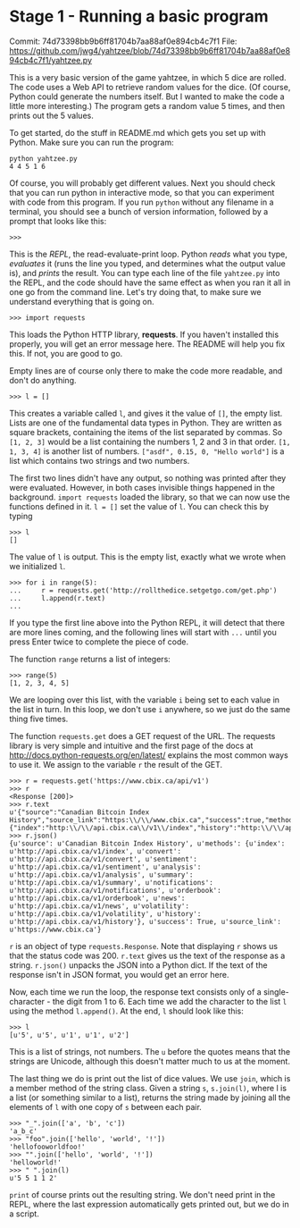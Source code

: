 Stage 1 - Running a basic program
=======
Commit: 74d73398bb9b6ff81704b7aa88af0e894cb4c7f1
File: https://github.com/jwg4/yahtzee/blob/74d73398bb9b6ff81704b7aa88af0e894cb4c7f1/yahtzee.py

This is a very basic version of the game yahtzee, in which 5 dice are rolled. The code uses a Web API to retrieve random values for the dice. (Of course, Python could generate the numbers itself. But I wanted to make the code a little more interesting.) The program gets a random value 5 times, and then prints out the 5 values.

To get started, do the stuff in README.md which gets you set up with Python. Make sure you can run the program:
```
python yahtzee.py
4 4 5 1 6
```

Of course, you will probably get different values. Next you should check that you can run python in interactive mode, so that you can experiment with code from this program. If you run `python` without any filename in a terminal, you should see a bunch of version information, followed by a prompt that looks like this:

```
>>>
```

This is the *REPL*, the read-evaluate-print loop. Python *reads* what you type, *evaluates* it (runs the line you typed, and determines what the output value is), and *prints* the result. You can type each line of the file `yahtzee.py` into the REPL, and the code should have the same effect as when you ran it all in one go from the command line. Let's try doing that, to make sure we understand everything that is going on.

```
>>> import requests
```

This loads the Python HTTP library, **requests**. If you haven't installed this properly, you will get an error message here. The README will help you fix this. If not, you are good to go.

Empty lines are of course only there to make the code more readable, and don't do anything.

```
>>> l = []
```

This creates a variable called `l`, and gives it the value of `[]`, the empty list. Lists are one of the fundamental data types in Python. They are written as square brackets, containing the items of the list separated by commas. So `[1, 2, 3]` would be a list containing the numbers 1, 2 and 3 in that order. `[1, 1, 3, 4]` is another list of numbers. `["asdf", 0.15, 0, "Hello world"]` is a list which contains two strings and two numbers.

The first two lines didn't have any output, so nothing was printed after they were evaluated. However, in both cases invisible things happened in the background. `import requests` loaded the library, so that we can now use the functions defined in it. `l = []` set the value of `l`. You can check this by typing

```
>>> l
[]
```

The value of `l` is output. This is the empty list, exactly what we wrote when we initialized `l`.

```
>>> for i in range(5):
...     r = requests.get('http://rollthedice.setgetgo.com/get.php')
...     l.append(r.text)
... 
```

If you type the first line above into the Python REPL, it will detect that there are more lines coming, and the following lines will start with `...` until you press Enter twice to complete the piece of code.

The function `range` returns a list of integers:

```
>>> range(5)
[1, 2, 3, 4, 5]
```

We are looping over this list, with the variable `i` being set to each value in the list in turn. In this loop, we don't use `i` anywhere, so we just do the same thing five times.

The function `requests.get` does a GET request of the URL. The requests library is very simple and intuitive and the first page of the docs at http://docs.python-requests.org/en/latest/ explains the most common ways to use it. We assign to the variable `r` the result of the GET.

```
>>> r = requests.get('https://www.cbix.ca/api/v1')
>>> r
<Response [200]>
>>> r.text
u'{"source":"Canadian Bitcoin Index History","source_link":"https:\\/\\/www.cbix.ca","success":true,"methods":{"index":"http:\\/\\/api.cbix.ca\\/v1\\/index","history":"http:\\/\\/api.cbix.ca\\/v1\\/history","convert":"http:\\/\\/api.cbix.ca\\/v1\\/convert","orderbook":"http:\\/\\/api.cbix.ca\\/v1\\/orderbook","summary":"http:\\/\\/api.cbix.ca\\/v1\\/summary","news":"http:\\/\\/api.cbix.ca\\/v1\\/news","notifications":"http:\\/\\/api.cbix.ca\\/v1\\/notifications","analysis":"http:\\/\\/api.cbix.ca\\/v1\\/analysis","sentiment":"http:\\/\\/api.cbix.ca\\/v1\\/sentiment","volatility":"http:\\/\\/api.cbix.ca\\/v1\\/volatility"}}'
>>> r.json()
{u'source': u'Canadian Bitcoin Index History', u'methods': {u'index': u'http://api.cbix.ca/v1/index', u'convert': u'http://api.cbix.ca/v1/convert', u'sentiment': u'http://api.cbix.ca/v1/sentiment', u'analysis': u'http://api.cbix.ca/v1/analysis', u'summary': u'http://api.cbix.ca/v1/summary', u'notifications': u'http://api.cbix.ca/v1/notifications', u'orderbook': u'http://api.cbix.ca/v1/orderbook', u'news': u'http://api.cbix.ca/v1/news', u'volatility': u'http://api.cbix.ca/v1/volatility', u'history': u'http://api.cbix.ca/v1/history'}, u'success': True, u'source_link': u'https://www.cbix.ca'}
```

`r` is an object of type `requests.Response`. Note that displaying `r` shows us that the status code was 200. `r.text` gives us the text of the response as a string. `r.json()` unpacks the JSON into a Python dict. If the text of the response isn't in JSON format, you would get an error here.

Now, each time we run the loop, the response text consists only of a single-character - the digit from 1 to 6. Each time we add the character to the list `l` using the method `l.append()`. At the end, `l` should look like this:

```
>>> l
[u'5', u'5', u'1', u'1', u'2']
```

This is a list of strings, not numbers. The `u` before the quotes means that the strings are Unicode, although this doesn't matter much to us at the moment.

The last thing we do is print out the list of dice values. We use `join`, which is a member method of the string class. Given a string `s`, `s.join(l)`, where l is a list (or something similar to a list), returns the string made by joining all the elements of `l` with one copy of `s` between each pair.

```
>>> "_".join(['a', 'b', 'c'])
'a_b_c'
>>> "foo".join(['hello', 'world', '!'])
'hellofooworldfoo!'
>>> "".join(['hello', 'world', '!'])
'helloworld!'
>>> " ".join(l)
u'5 5 1 1 2'
```

`print` of course prints out the resulting string. We don't need print in the REPL, where the last expression automatically gets printed out, but we do in a script.

